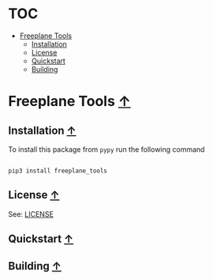 <a name="toc"></a>
# TOC
* [Freeplane Tools](#freeplane-tools)
   * [Installation](#installation)
   * [License](#license)
   * [Quickstart](#quickstart)
   * [Building](#building)


<a name="freeplane-tools"></a>
# Freeplane Tools [&#8593;](#toc)

<a name="installation"></a>
## Installation [&#8593;](#toc)
To install this package from `pypy` run the following command


```

pip3 install freeplane_tools

```

<a name="license"></a>
## License [&#8593;](#toc)
See: [LICENSE](./LICENSE)
<a name="quickstart"></a>
## Quickstart [&#8593;](#toc)

<a name="building"></a>
## Building [&#8593;](#toc)

